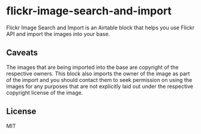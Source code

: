 # flickr-image-search-and-import

Flickr Image Search and Import is an Airtable block that helps you use Flickr API and import the images into your base.

## Caveats
The images that are being imported into the base are copyright of the respective owners. This block also imports the owner of the image as part of the import and you should contact them to seek permission on using the images for any purposes that are not explicitly laid out under the respective copyright license of the image.

## License

MIT
